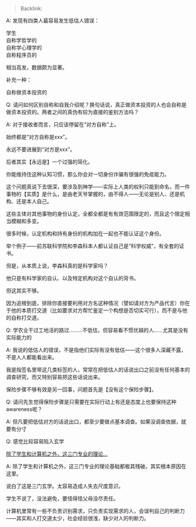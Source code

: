 > Backlink: 

A: 发现有四类人最容易发生低估人错误：  

学生  
自称学哲学的  
自称学心理学的  
自称程序员的  

相当高发，数据颇为显著。

补充一种：  

自称做资本投资的

Q: 请问如何区别自称和自我介绍呢？换句话说，真正做资本投资的人也会自称是做资本投资的。两者之间的真伪有较为直接的鉴别方法吗？

A: 对于接收者而言，只应该停留在“对方自称”上。  

始终都是“对方自称是xxx”。  

永远不要进展到“对方是xxx”。  

后者其实【永远是】一个过强的简化。  

你能维持住这种认知习惯，那么你会对一切身份诈骗有很强的免疫能力。  

这个问题真说下去很深，要涉及到神学——实际上人类的权利只能到命名，而一件事物的【实质】是什么，是由老天爷掌握的，由不得人——无论是别人、还是机构、还是本人自己。  

这些主体对其他事物的身份认定，全都全都是有有效范围限定的，而且这个限定相当模糊和多变。  

很多时候，认定机构和持有身份的机构加在一起也不能认证这个身份。  

举个例子——前苏联科学院和李森科本人都认证自己是“科学权威”，有全套的证书。  

但是，从本质上说，李森科真的是科学家吗？  

他只是有科学家的自认、以及特定机构对这个自认的背书。  

但这其实不够。  

因为追根到底，排除你直接要利用对方名这种情况（譬如请对方为产品代言）你在于他的本质打交道（比如要求对方帮忙鉴定一个构想是否切实可行），而不是与他的自称打交道。

Q: 学农业干过工地活的路过………不低估，但容易看不惯优越的人……尤其是没有实际能力的

A: 我说的低估人的错误，不是指他们实际有没有低估——这个很多人深藏不露，不是人人都能看出来。  

我是指签名里带这几类标签的人，常常在把低估人的话说出口之前没有任何基本的调查研究，而又特别容易把这些话说出来。  

保险步骤不够有效是另一回事，问题首先是【没有这个保险步骤】。

Q: 请问先生觉得保险步骤是只需要在实际行动上有还是态度上也要保持这种awareness呢？

A: 但凡要把低估对方的话说出口，都至少要做点基本调查。如果没调查依据，就要有分寸

Q: 感觉比较容易陷入玄学

[除了学生和计算机之外，这三门专业的理论…](https://www.zhihu.com/pin/1259288460059979776)

A: 除了学生和计算机之外，这三门专业的理论基础都极其残破。其实根本原因在这里。  

说白了这是三门玄学。太容易造成人失去尺度意识。  

学生不说了，没法避免，要怪得怪父母没尽责任。  

计算机里常有一些不负责识别需求，只负责实现需求的人，会误判自己的判断力——其实和人打交道太少，社会经验很浅，缺少对人的判断力。
